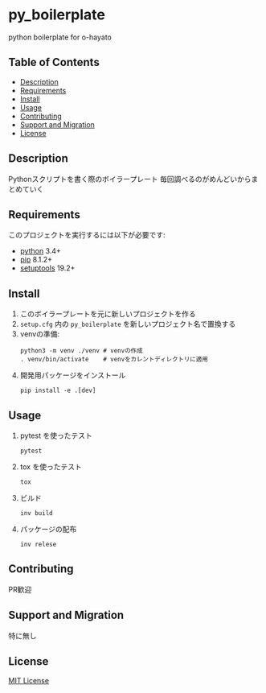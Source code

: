 py_boilerplate
================

python boilerplate for o-hayato


Table of Contents
-----------------

* [Description](#description)
* [Requirements](#requirements)
* [Install](#install)
* [Usage](#usage)
* [Contributing](#contributing)
* [Support and Migration](#support-and-migration)
* [License](#license)

Description
-----------

Pythonスクリプトを書く際のボイラープレート
毎回調べるのがめんどいからまとめていく

Requirements
------------

このプロジェクトを実行するには以下が必要です:

* [python][python]  3.4+
* [pip][pip]  8.1.2+
* [setuptools][setuptools]  19.2+

Install
-------

1. このボイラープレートを元に新しいプロジェクトを作る
1. `setup.cfg` 内の `py_boilerplate` を新しいプロジェクト名で置換する
1. venvの準備:
    ```console
    python3 -m venv ./venv # venvの作成
    . venv/bin/activate    # venvをカレントディレクトリに適用
    ```   
1. 開発用パッケージをインストール
    ```console
    pip install -e .[dev]
    ```
Usage
-----


1. pytest を使ったテスト
    ```console
    pytest
    ```
1. tox を使ったテスト
    ```console
    tox
    ```
1. ビルド
    ```console
    inv build
    ```
1. パッケージの配布
    ```console
    inv relese
    ```

Contributing
------------

PR歓迎


Support and Migration
---------------------

特に無し

License
-------

[MIT License][MIT License]


[python]: https://www.python.org
[MIT License]: http://petitviolet.mit-license.org/
[pip]: https://pypi.org/project/pip/
[setuptools]: https://pypi.org/project/setuptools/
